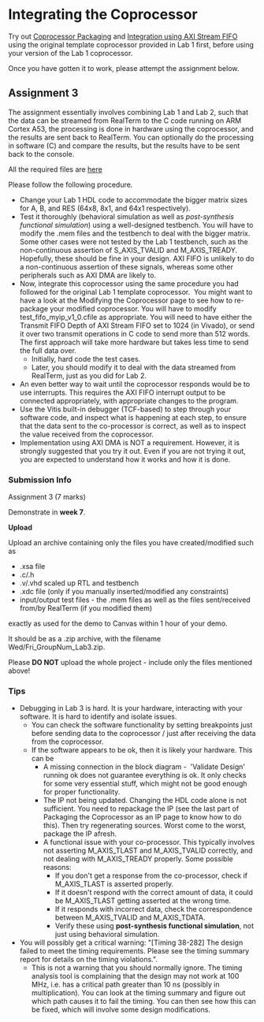 # Integrating the Coprocessor

Try out [Coprocessor Packaging](2_PackagingIP.md) and [Integration using AXI Stream FIFO](3_FIFO.md) using the original template coprocessor provided in Lab 1 first, before using your version of the Lab 1 coprocessor.

Once you have gotten it to work, please attempt the assignment below.

## Assignment 3

The assignment essentially involves combining Lab 1 and Lab 2, such that the data can be streamed from RealTerm to the C code running on ARM Cortex A53, the processing is done in hardware using the coprocessor, and the results are sent back to RealTerm. You can optionally do the processing in software (C) and compare the results, but the results have to be sent back to the console.

All the required files are [here](https://github.com/NUS-EE4218/labs/tree/main/Lab_3)

Please follow the following procedure.

- Change your Lab 1 HDL code to accommodate the bigger matrix sizes for A, B, and RES (64x8, 8x1, and 64x1 respectively).
- Test it thoroughly (behavioral simulation as well as *post-synthesis functional simulation*) using a well-designed testbench. You will have to modify the .mem files and the testbench to deal with the bigger matrix. Some other cases were not tested by the Lab 1 testbench, such as the non-continuous assertion of S_AXIS_TVALID and M_AXIS_TREADY. Hopefully, these should be fine in your design. AXI FIFO is unlikely to do a non-continuous assertion of these signals, whereas some other peripherals such as AXI DMA are likely to.
- Now, integrate this coprocessor using the same procedure you had followed for the original Lab 1 template coprocessor.  You might want to have a look at the Modifying the Coprocessor page to see how to re-package your modified coprocessor. You will have to modify test_fifo_myip_v1_0.cfile as appropriate. You will need to have either the Transmit FIFO Depth of AXI Stream FIFO set to 1024 (in Vivado), or send it over two transmit operations in C code to send more than 512 words. The first approach will take more hardware but takes less time to send the full data over.
  - Initially, hard code the test cases.
  - Later, you should modify it to deal with the data streamed from RealTerm, just as you did for Lab 2.
- An even better way to wait until the coprocessor responds would be to use interrupts. This requires the AXI FIFO interrupt output to be connected appropriately, with appropriate changes to the program.
- Use the Vitis built-in debugger (TCF-based) to step through your software code, and inspect what is happening at each step, to ensure that the data sent to the co-processor is correct, as well as to inspect the value received from the coprocessor.
- Implementation using AXI DMA is NOT a requirement. However, it is strongly suggested that you try it out. Even if you are not trying it out, you are expected to understand how it works and how it is done.

### Submission Info

Assignment 3 (7 marks)

Demonstrate in **week 7**.

**Upload**

Upload an archive containing only the files you have created/modified such as

- .xsa file
- .c/.h
- .v/.vhd scaled up RTL and testbench
- .xdc file (only if you manually inserted/modified any constraints)
- input/output test files - the .mem files as well as the files sent/received from/by RealTerm (if you modified them)

exactly as used for the demo to Canvas within 1 hour of your demo.

It should be as a .zip archive, with the filename Wed/Fri_GroupNum_Lab3.zip.

Please **DO NOT** upload the whole project - include only the files mentioned above!

### Tips

- Debugging in Lab 3 is hard. It is your hardware, interacting with your software. It is hard to identify and isolate issues.
  - You can check the software functionality by setting breakpoints just before sending data to the coprocessor / just after receiving the data from the coprocessor.
  - If the software appears to be ok, then it is likely your hardware. This can be
    - A missing connection in the block diagram -  'Validate Design' running ok does not guarantee everything is ok. It only checks for some very essential stuff, which might not be good enough for proper functionality.
    - The IP not being updated. Changing the HDL code alone is not sufficient. You need to repackage the IP (see the last part of Packaging the Coprocessor as an IP page to know how to do this). Then try regenerating sources. Worst come to the worst, package the IP afresh.
    - A functional issue with your co-processor. This typically involves not asserting M_AXIS_TLAST and M_AXIS_TVALID correctly, and not dealing with M_AXIS_TREADY properly. Some possible reasons:
      - If you don't get a response from the co-processor, check if M_AXIS_TLAST is asserted properly.
      - If it doesn't respond with the correct amount of data, it could be M_AXIS_TLAST getting asserted at the wrong time.
      - If it responds with incorrect data, check the correspondence between M_AXIS_TVALID and M_AXIS_TDATA.
      - Verify these using **post-synthesis functional simulation**, not just using behavioral simulation.
- You will possibly get a critical warning: "[Timing 38-282] The design failed to meet the timing requirements. Please see the timing summary report for details on the timing violations.".
  - This is not a warning that you should normally ignore. The timing analysis tool is complaining that the design may not work at 100 MHz, i.e. has a critical path greater than 10 ns (possibly in multiplication). You can look at the timing summary and figure out which path causes it to fail the timing. You can then see how this can be fixed, which will involve some design modifications.
